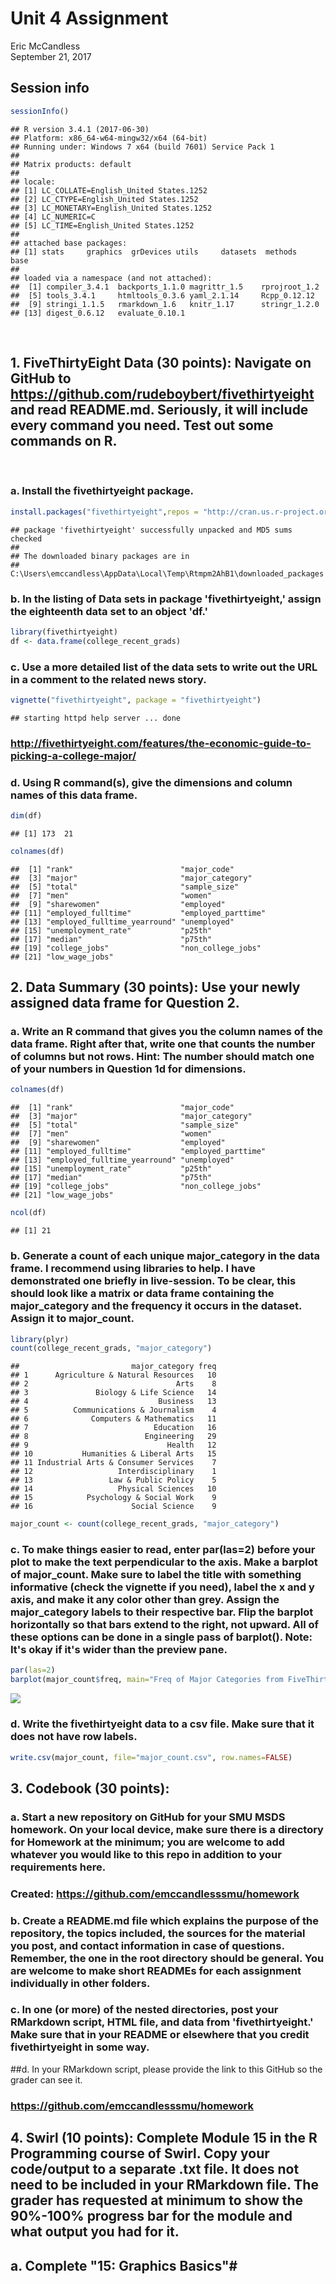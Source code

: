 # Unit 4 Assignment
Eric McCandless  
September 21, 2017  

## Session info

```r
sessionInfo()
```

```
## R version 3.4.1 (2017-06-30)
## Platform: x86_64-w64-mingw32/x64 (64-bit)
## Running under: Windows 7 x64 (build 7601) Service Pack 1
## 
## Matrix products: default
## 
## locale:
## [1] LC_COLLATE=English_United States.1252 
## [2] LC_CTYPE=English_United States.1252   
## [3] LC_MONETARY=English_United States.1252
## [4] LC_NUMERIC=C                          
## [5] LC_TIME=English_United States.1252    
## 
## attached base packages:
## [1] stats     graphics  grDevices utils     datasets  methods   base     
## 
## loaded via a namespace (and not attached):
##  [1] compiler_3.4.1  backports_1.1.0 magrittr_1.5    rprojroot_1.2  
##  [5] tools_3.4.1     htmltools_0.3.6 yaml_2.1.14     Rcpp_0.12.12   
##  [9] stringi_1.1.5   rmarkdown_1.6   knitr_1.17      stringr_1.2.0  
## [13] digest_0.6.12   evaluate_0.10.1
```
$~$

## 1. FiveThirtyEight Data (30 points): Navigate on GitHub to https://github.com/rudeboybert/fivethirtyeight and read README.md. Seriously, it will include every command you need. Test out some commands on R.

$~$

### a. Install the fivethirtyeight package.


```r
install.packages("fivethirtyeight",repos = "http://cran.us.r-project.org")
```

```
## package 'fivethirtyeight' successfully unpacked and MD5 sums checked
## 
## The downloaded binary packages are in
## 	C:\Users\emccandless\AppData\Local\Temp\Rtmpm2AhB1\downloaded_packages
```

### b. In the listing of Data sets in package 'fivethirtyeight,' assign the eighteenth data set to an object 'df.'


```r
library(fivethirtyeight)
df <- data.frame(college_recent_grads)
```

### c. Use a more detailed list of the data sets to write out the URL in a comment to the related news story.


```r
vignette("fivethirtyeight", package = "fivethirtyeight")
```

```
## starting httpd help server ... done
```

### http://fivethirtyeight.com/features/the-economic-guide-to-picking-a-college-major/

### d. Using R command(s), give the dimensions and column names of this data frame.


```r
dim(df)
```

```
## [1] 173  21
```

```r
colnames(df)
```

```
##  [1] "rank"                        "major_code"                 
##  [3] "major"                       "major_category"             
##  [5] "total"                       "sample_size"                
##  [7] "men"                         "women"                      
##  [9] "sharewomen"                  "employed"                   
## [11] "employed_fulltime"           "employed_parttime"          
## [13] "employed_fulltime_yearround" "unemployed"                 
## [15] "unemployment_rate"           "p25th"                      
## [17] "median"                      "p75th"                      
## [19] "college_jobs"                "non_college_jobs"           
## [21] "low_wage_jobs"
```

## 2. Data Summary (30 points): Use your newly assigned data frame for Question 2.

### a. Write an R command that gives you the column names of the data frame. Right after that, write one that counts the number of columns but not rows. Hint: The number should match one of your numbers in Question 1d for dimensions.


```r
colnames(df)
```

```
##  [1] "rank"                        "major_code"                 
##  [3] "major"                       "major_category"             
##  [5] "total"                       "sample_size"                
##  [7] "men"                         "women"                      
##  [9] "sharewomen"                  "employed"                   
## [11] "employed_fulltime"           "employed_parttime"          
## [13] "employed_fulltime_yearround" "unemployed"                 
## [15] "unemployment_rate"           "p25th"                      
## [17] "median"                      "p75th"                      
## [19] "college_jobs"                "non_college_jobs"           
## [21] "low_wage_jobs"
```

```r
ncol(df)
```

```
## [1] 21
```

### b. Generate a count of each unique major_category in the data frame. I recommend using libraries to help. I have demonstrated one briefly in live-session. To be clear, this should look like a matrix or data frame containing the major_category and the frequency it occurs in the dataset. Assign it to major_count.


```r
library(plyr)
count(college_recent_grads, "major_category")
```

```
##                         major_category freq
## 1      Agriculture & Natural Resources   10
## 2                                 Arts    8
## 3               Biology & Life Science   14
## 4                             Business   13
## 5          Communications & Journalism    4
## 6              Computers & Mathematics   11
## 7                            Education   16
## 8                          Engineering   29
## 9                               Health   12
## 10           Humanities & Liberal Arts   15
## 11 Industrial Arts & Consumer Services    7
## 12                   Interdisciplinary    1
## 13                 Law & Public Policy    5
## 14                   Physical Sciences   10
## 15            Psychology & Social Work    9
## 16                      Social Science    9
```

```r
major_count <- count(college_recent_grads, "major_category")
```

### c. To make things easier to read, enter par(las=2) before your plot to make the text perpendicular to the axis. Make a barplot of major_count. Make sure to label the title with something informative (check the vignette if you need), label the x and y axis, and make it any color other than grey. Assign the major_category labels to their respective bar. Flip the barplot horizontally so that bars extend to the right, not upward. All of these options can be done in a single pass of barplot(). Note: It's okay if it's wider than the preview pane.


```r
par(las=2)
barplot(major_count$freq, main="Freq of Major Categories from FiveThirtyEight Data Set: college_recent_grads", xlab="Major Categories", ylab="Frequency", names.arg=c('Agriculture & Natural Resources','Arts','Biology & Life Science','Business','Communications & Journalism','Computers & Mathematics','Education','Engineering','Health','Humanities & Liberal Arts','Industrial Arts & Consumer Services','Interdisciplinary','Law & Public Policy','Physical Sciences','Psychology & Social Work','Social Science'), horiz=TRUE, col=c("green"), xlim=c(0,30))
```

![](EricMcCandless_Livesession4Assignment_files/figure-html/plot-1.png)<!-- -->

### d. Write the fivethirtyeight data to a csv file. Make sure that it does not have row labels.


```r
write.csv(major_count, file="major_count.csv", row.names=FALSE)
```

## 3. Codebook (30 points):

### a. Start a new repository on GitHub for your SMU MSDS homework. On your local device, make sure there is a directory for Homework at the minimum; you are welcome to add whatever you would like to this repo in addition to your requirements here.

### Created:  https://github.com/emccandlesssmu/homework

### b. Create a README.md file which explains the purpose of the repository, the topics included, the sources for the material you post, and contact information in case of questions. Remember, the one in the root directory should be general. You are welcome to make short READMEs for each assignment individually in other folders.

### c. In one (or more) of the nested directories, post your RMarkdown script, HTML file, and data from 'fivethirtyeight.' Make sure that in your README or elsewhere that you credit fivethirtyeight in some way.

##d. In your RMarkdown script, please provide the link to this GitHub so the grader can see it.

### https://github.com/emccandlesssmu/homework

## 4. Swirl (10 points): Complete Module 15 in the R Programming course of Swirl. Copy your code/output to a separate .txt file. It does not need to be included in your RMarkdown file. The grader has requested at minimum to show the 90%-100% progress bar for the module and what output you had for it.
## a. Complete "15: Graphics Basics"# 

